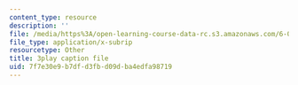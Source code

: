 ```yaml
---
content_type: resource
description: ''
file: /media/https%3A/open-learning-course-data-rc.s3.amazonaws.com/6-046j-design-and-analysis-of-algorithms-spring-2015/7f7e30e9b7dfd3fbd09dba4edfa98719_09vU-wVwW3U.srt
file_type: application/x-subrip
resourcetype: Other
title: 3play caption file
uid: 7f7e30e9-b7df-d3fb-d09d-ba4edfa98719
---
```

